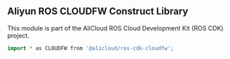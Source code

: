 ## Aliyun ROS CLOUDFW Construct Library

This module is part of the AliCloud ROS Cloud Development Kit (ROS CDK) project.

```go
import * as CLOUDFW from '@alicloud/ros-cdk-cloudfw';
```
